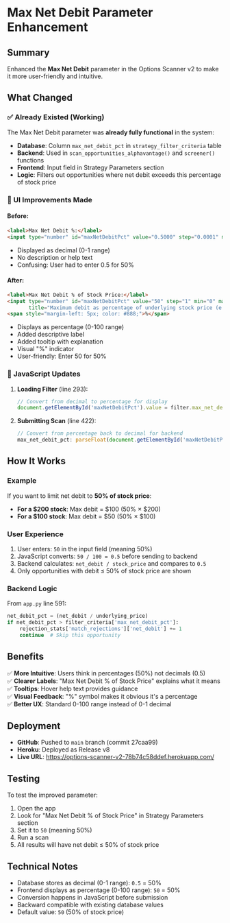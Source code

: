 # Max Net Debit Parameter Enhancement

## Summary
Enhanced the **Max Net Debit** parameter in the Options Scanner v2 to make it more user-friendly and intuitive.

## What Changed

### ✅ Already Existed (Working)
The Max Net Debit parameter was **already fully functional** in the system:
- **Database**: Column `max_net_debit_pct` in `strategy_filter_criteria` table
- **Backend**: Used in `scan_opportunities_alphavantage()` and `screener()` functions
- **Frontend**: Input field in Strategy Parameters section
- **Logic**: Filters out opportunities where net debit exceeds this percentage of stock price

### 🎨 UI Improvements Made

#### Before:
```html
<label>Max Net Debit %:</label>
<input type="number" id="maxNetDebitPct" value="0.5000" step="0.0001" min="0" max="1">
```
- Displayed as decimal (0-1 range)
- No description or help text
- Confusing: User had to enter 0.5 for 50%

#### After:
```html
<label>Max Net Debit % of Stock Price:</label>
<input type="number" id="maxNetDebitPct" value="50" step="1" min="0" max="100" 
       title="Maximum debit as percentage of underlying stock price (e.g., 50 = 50%)">
<span style="margin-left: 5px; color: #888;">%</span>
```
- Displays as percentage (0-100 range)
- Added descriptive label
- Added tooltip with explanation
- Visual "%" indicator
- User-friendly: Enter 50 for 50%

### 📝 JavaScript Updates

1. **Loading Filter** (line 293):
   ```javascript
   // Convert from decimal to percentage for display
   document.getElementById('maxNetDebitPct').value = filter.max_net_debit_pct * 100;
   ```

2. **Submitting Scan** (line 422):
   ```javascript
   // Convert from percentage back to decimal for backend
   max_net_debit_pct: parseFloat(document.getElementById('maxNetDebitPct').value) / 100,
   ```

## How It Works

### Example
If you want to limit net debit to **50% of stock price**:
- **For a $200 stock**: Max debit = $100 (50% × $200)
- **For a $100 stock**: Max debit = $50 (50% × $100)

### User Experience
1. User enters: `50` in the input field (meaning 50%)
2. JavaScript converts: `50 / 100 = 0.5` before sending to backend
3. Backend calculates: `net_debit / stock_price` and compares to `0.5`
4. Only opportunities with debit ≤ 50% of stock price are shown

### Backend Logic
From `app.py` line 591:
```python
net_debit_pct = (net_debit / underlying_price)
if net_debit_pct > filter_criteria['max_net_debit_pct']:
    rejection_stats['match_rejections']['net_debit'] += 1
    continue  # Skip this opportunity
```

## Benefits
✅ **More Intuitive**: Users think in percentages (50%) not decimals (0.5)  
✅ **Clearer Labels**: "Max Net Debit % of Stock Price" explains what it means  
✅ **Tooltips**: Hover help text provides guidance  
✅ **Visual Feedback**: "%" symbol makes it obvious it's a percentage  
✅ **Better UX**: Standard 0-100 range instead of 0-1 decimal  

## Deployment
- **GitHub**: Pushed to `main` branch (commit 27caa99)
- **Heroku**: Deployed as Release v8
- **Live URL**: https://options-scanner-v2-78b74c58ddef.herokuapp.com/

## Testing
To test the improved parameter:
1. Open the app
2. Look for "Max Net Debit % of Stock Price" in Strategy Parameters section
3. Set it to `50` (meaning 50%)
4. Run a scan
5. All results will have net debit ≤ 50% of stock price

## Technical Notes
- Database stores as decimal (0-1 range): `0.5` = 50%
- Frontend displays as percentage (0-100 range): `50` = 50%
- Conversion happens in JavaScript before submission
- Backward compatible with existing database values
- Default value: `50` (50% of stock price)
